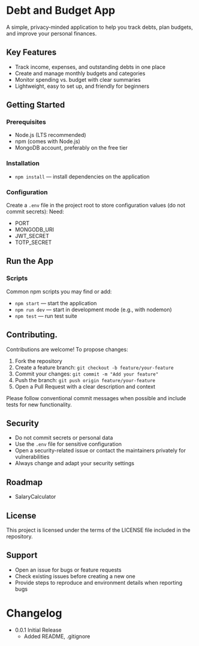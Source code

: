 # Debt and Budget App

A simple, privacy‑minded application to help you track debts, plan budgets, and improve your personal finances.

## Key Features

- Track income, expenses, and outstanding debts in one place
- Create and manage monthly budgets and categories
- Monitor spending vs. budget with clear summaries
- Lightweight, easy to set up, and friendly for beginners

## Getting Started

### Prerequisites

- Node.js (LTS recommended)
- npm (comes with Node.js)
- MongoDB account, preferably on the free tier

### Installation
- `npm install` — install dependencies on the application

### Configuration

Create a `.env` file in the project root to store configuration values (do not commit secrets):
Need:
- PORT
- MONGODB_URI
- JWT_SECRET
- TOTP_SECRET

## Run the App
### Scripts

Common npm scripts you may find or add:

- `npm start` — start the application
- `npm run dev` — start in development mode (e.g., with nodemon)
- `npm test` — run test suite

## Contributing.

Contributions are welcome! To propose changes:

1. Fork the repository
2. Create a feature branch: `git checkout -b feature/your-feature`
3. Commit your changes: `git commit -m "Add your feature"`
4. Push the branch: `git push origin feature/your-feature`
5. Open a Pull Request with a clear description and context

Please follow conventional commit messages when possible and include tests for new functionality.

## Security

- Do not commit secrets or personal data
- Use the `.env` file for sensitive configuration
- Open a security-related issue or contact the maintainers privately for vulnerabilities
- Always change and adapt your security settings

## Roadmap

- SalaryCalculator

## License

This project is licensed under the terms of the LICENSE file included in the repository.

## Support

- Open an issue for bugs or feature requests
- Check existing issues before creating a new one
- Provide steps to reproduce and environment details when reporting bugs

# Changelog

- 0.0.1 Initial Release
    - Added README, .gitignore
